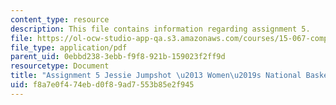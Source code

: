 ```yaml
---
content_type: resource
description: This file contains information regarding assignment 5.
file: https://ol-ocw-studio-app-qa.s3.amazonaws.com/courses/15-067-competitive-decision-making-and-negotiation-spring-2011/f8a7e0f474ebd0f89ad7553b85e2f945_MIT15_067S11_assgn05analys.pdf
file_type: application/pdf
parent_uid: 0ebbd238-3ebb-f9f8-921b-159023f2ff9d
resourcetype: Document
title: "Assignment 5 Jessie Jumpshot \u2013 Women\u2019s National Basketball League"
uid: f8a7e0f4-74eb-d0f8-9ad7-553b85e2f945
---
```


